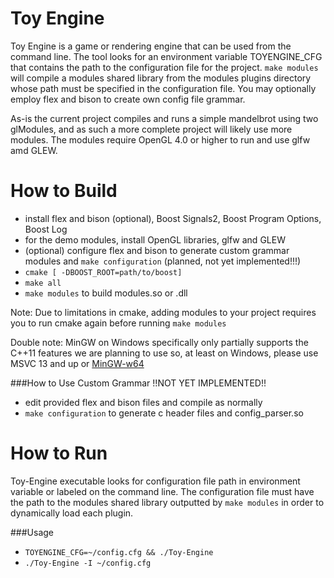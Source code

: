 Toy Engine
==========
Toy Engine is a game or rendering engine that can be used from the command line. The tool looks for an environment variable TOYENGINE_CFG that contains the path to the configuration file for the project. `make modules` will compile a modules shared library from the modules plugins directory whose path must be specified in the configuration file. You may optionally employ flex and bison to create own config file grammar.

As-is the current project compiles and runs a simple mandelbrot using two glModules, and as such a more complete project will likely use more modules. The modules require OpenGL 4.0 or higher to run and use glfw amd GLEW.

How to Build
============
- install flex and bison (optional), Boost Signals2, Boost Program Options, Boost Log
- for the demo modules, install OpenGL libraries, glfw and GLEW
- (optional) configure flex and bison to generate custom grammar modules and `make configuration` (planned, not yet implemented!!!)
- `cmake [ -DBOOST_ROOT=path/to/boost]`
- `make all`
- `make modules` to build modules.so or .dll

Note: Due to limitations in cmake, adding modules to your project requires you to run cmake again before running `make modules`

Double note: MinGW on Windows specifically only partially supports the C++11 features we are planning to use so, at least on Windows, please use MSVC 13 and up or [MinGW-w64](http://mingw-w64.sourceforge.net/download.php#mingw-builds)

###How to Use Custom Grammar !!NOT YET IMPLEMENTED!!
- edit provided flex and bison files and compile as normally
- `make configuration` to generate c header files and config_parser.so

How to Run
==========
Toy-Engine executable looks for configuration file path in environment variable or labeled on the command line. The configuration file must have the path to the modules shared library outputted by `make modules` in order to dynamically load each plugin.

###Usage
- `TOYENGINE_CFG=~/config.cfg && ./Toy-Engine`
- `./Toy-Engine -I ~/config.cfg`

